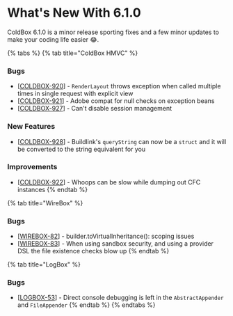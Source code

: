 # What's New With 6.1.0

ColdBox 6.1.0 is a minor release sporting fixes and a few minor updates to make your coding life easier 😂.

{% tabs %}
{% tab title="ColdBox HMVC" %}
### Bugs

* \[[COLDBOX-920](https://ortussolutions.atlassian.net/browse/COLDBOX-920)\] - `RenderLayout` throws exception when called multiple times in single request with explicit view
* \[[COLDBOX-921](https://ortussolutions.atlassian.net/browse/COLDBOX-921)\] - Adobe compat for null checks on exception beans
* \[[COLDBOX-927](https://ortussolutions.atlassian.net/browse/COLDBOX-927)\] - Can't disable session management

### New Features

* \[[COLDBOX-928](https://ortussolutions.atlassian.net/browse/COLDBOX-928)\] - Buildlink's `queryString` can now be a `struct` and it will be converted to the string equivalent for you

### Improvements

* \[[COLDBOX-922](https://ortussolutions.atlassian.net/browse/COLDBOX-922)\] - Whoops can be slow while dumping out CFC instances
{% endtab %}

{% tab title="WireBox" %}
### Bugs

* \[[WIREBOX-82](https://ortussolutions.atlassian.net/browse/WIREBOX-82)\] - builder.toVirtualInheritance\(\): scoping issues
* \[[WIREBOX-83](https://ortussolutions.atlassian.net/browse/WIREBOX-83)\] - When using sandbox security, and using a provider DSL the file existence checks blow up
{% endtab %}

{% tab title="LogBox" %}
### Bugs

* \[[LOGBOX-53](https://ortussolutions.atlassian.net/browse/LOGBOX-53)\] - Direct console debugging is left in the `AbstractAppender` and `FileAppender`
{% endtab %}
{% endtabs %}

